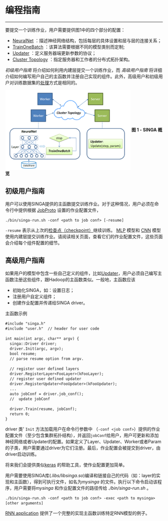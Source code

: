 # 编程指南

---

要提交一个训练作业，用户需要提供图1中的四个部分的配置：

  * [NeuralNet](../neural-net.md) ：描述神经网络结构，包括每层的具体设置和层与层的连接关系；
  * [TrainOneBatch](../train-one-batch.md) ：该算法需要根据不同的模型类别而定制;
  * [Updater](../updater.md) ：定义服务器端更新参数的协议；
  * [Cluster Topology](../distributed-training.md) ：指定服务器和工作者的分布式拓扑架构。

*初级用户指南* 将介绍如何利用内建层提交一个训练作业，而 *高级用户指南* 将详细介绍如何编写用户自己的主函数并注册自己实现的组件。此外，高级用户和初级用户对训练数据集的[处理](../data.md)方式是相同的。

<img src="../../../../content/resources/images/overview.png" align="center" width="400px"/>
<span><strong>图 1 - SINGA 概览</strong></span>



## 初级用户指南

用户可以使用SINGA提供的主函数提交训练作业。对于这种情况，用户必须在命令行中提供根据 [JobProto](../api/classsinga_1_1JobProto.html) 设置的作业配置文件，

    ./bin/singa-run.sh -conf <path to job conf> [-resume]

`-resume` 表示从上次的[检查点（checkpoint）](../checkpoint.md)继续训练。
[MLP](../mlp.md) 模型和 [CNN](../cnn.md) 模型使用内建层提交训练作业。请阅读相关页面，查看它们的作业配置文件，这些页面会介绍每个组件配置的细节。

## 高级用户指南

如果用户的模型中包含一些自己定义的组件，比如[Updater](../updater.md)，用户必须自己编写主函数注册这些组件，跟Hadoop的主函数类似。一般地，主函数应该

  * 初始化SINGA，如：设置日志；
  * 注册用户自定义组件；
  * 创建作业配置并传递给SINGA driver。

主函数示例

    #include "singa.h"
    #include "user.h"  // header for user code

    int main(int argc, char** argv) {
      singa::Driver driver;
      driver.Init(argc, argv);
      bool resume;
      // parse resume option from argv.

      // register user defined layers
      driver.RegisterLayer<FooLayer>(kFooLayer);
      // register user defined updater
      driver.RegisterUpdater<FooUpdater>(kFooUpdater);
      ...
      auto jobConf = driver.job_conf();
      //  update jobConf

      driver.Train(resume, jobConf);
      return 0;
    }

driver 类' `Init` 方法加载用户在命令行参数中 （`-conf <job conf>`）提供的作业配置文件（至少包含集群拓扑结构），并返回`jobConf`给用户，用户可更新和添加神经网络或者Updater的配置。如果定义了Layer、Updater、Worker或者Param的子类，用户需要通过driver为它们注册。最后，作业配置会被提交到driver，由driver启动训练。

将来我们会提供类似[keras](https://github.com/fchollet/keras) 的帮助工具，使作业配置更加简单。

用户需要使用SINGA库(*.libs/libsinga.so*)编译和链接自己的代码（如：layer的实现和主函数），得到可执行文件，如名为*mysinga* 的文件。执行以下命令启动该程序，用户需要将*mysinga* 和作业配置文件的路径传给 *./bin/singa-run.sh* 。

    ./bin/singa-run.sh -conf <path to job conf> -exec <path to mysinga> [other arguments]

[RNN application](../rnn.md) 提供了一个完整的实现主函数训练特定RNN模型的例子。
